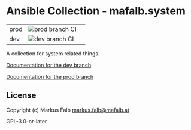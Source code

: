 # Ansible Collection - mafalb.system

||||
|---|---|---|
|prod|![prod branch CI](https://github.com/mafalb/ansible-collection-system/actions/workflows/CI.yml/badge.svg?branch=prod)|
|dev|![dev branch CI](https://github.com/mafalb/ansible-collection-system/actions/workflows/CI.yml/badge.svg?branch=dev)||

A collection for system related things.

[Documentation for the dev branch](https://mafalb.github.com/ansible_docs)

[Documentation for the prod branch](https://example.com/ansible-docs/collections/mafalb/system)


## License

Copyright (c) Markus Falb <markus.falb@mafalb.at>

GPL-3.0-or-later

